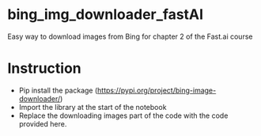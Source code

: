 # bing_img_downloader_fastAI
Easy way to download images from Bing for chapter 2 of the Fast.ai course

# Instruction
- Pip install the package (https://pypi.org/project/bing-image-downloader/)
- Import the library at the start of the notebook
- Replace the downloading images part of the code with the code provided here. 
